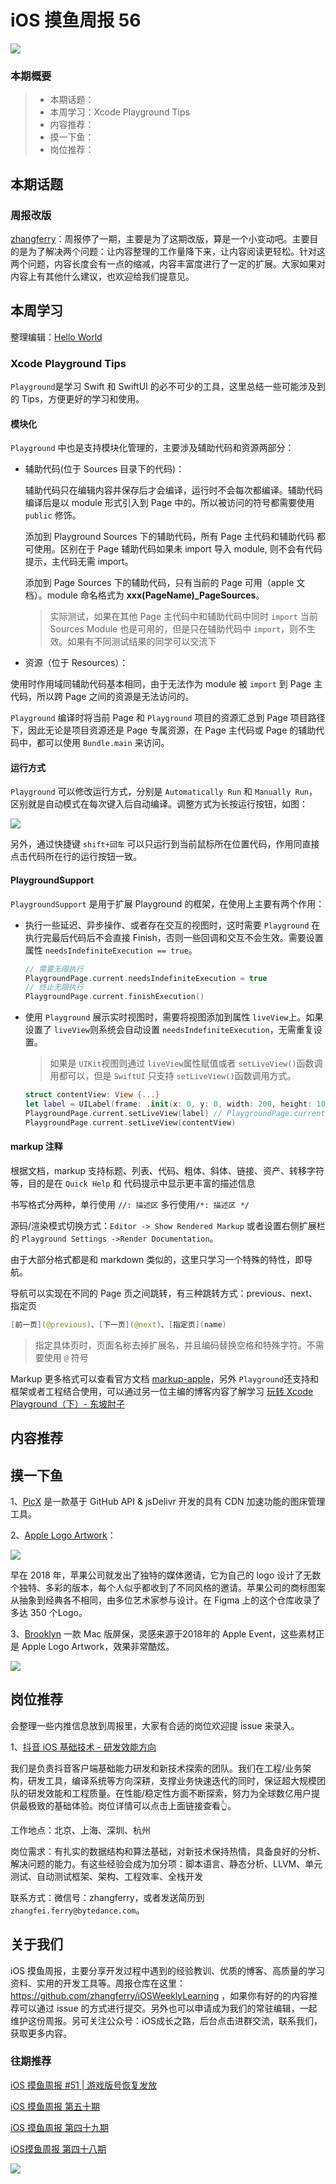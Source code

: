 # iOS 摸鱼周报 56

![](http://cdn.zhangferry.com/Images/moyu_weekly_cover.jpeg)

### 本期概要

> * 本期话题：
> * 本周学习：Xcode Playground Tips
> * 内容推荐：
> * 摸一下鱼：
> * 岗位推荐：

## 本期话题

### 周报改版

[zhangferry](zhangferry.com)：周报停了一期，主要是为了这期改版，算是一个小变动吧。主要目的是为了解决两个问题：让内容整理的工作量降下来，让内容阅读更轻松。针对这两个问题，内容长度会有一点的缩减，内容丰富度进行了一定的扩展。大家如果对内容上有其他什么建议，也欢迎给我们提意见。

## 本周学习

整理编辑：[Hello World](https://juejin.cn/user/2999123453164605/posts)

### Xcode Playground Tips

`Playground`是学习 Swift 和 SwiftUI 的必不可少的工具，这里总结一些可能涉及到的 Tips，方便更好的学习和使用。

#### 模块化

`Playground` 中也是支持模块化管理的，主要涉及辅助代码和资源两部分：

- 辅助代码(位于 Sources 目录下的代码)：

    辅助代码只在编辑内容并保存后才会编译，运行时不会每次都编译。辅助代码编译后是以 module 形式引入到 Page 中的。所以被访问的符号都需要使用 `public` 修饰。

    添加到 Playground Sources 下的辅助代码，所有 Page 主代码和辅助代码 都可使用。区别在于 Page 辅助代码如果未 import 导入 module, 则不会有代码提示，主代码无需 import。

    添加到 Page Sources 下的辅助代码，只有当前的 Page 可用（apple 文档）。module 命名格式为 **xxx(PageName)_PageSources**。

    > 实际测试，如果在其他 Page 主代码中和辅助代码中同时 `import` 当前 Sources Module 也是可用的，但是只在辅助代码中 `import`，则不生效。如果有不同测试结果的同学可以交流下

- 资源（位于 Resources）：

使用时作用域同辅助代码基本相同，由于无法作为 module 被 `import` 到 Page 主代码，所以跨 Page 之间的资源是无法访问的。

`Playground` 编译时将当前 Page 和 `Playground` 项目的资源汇总到 Page 项目路径下，因此无论是项目资源还是 Page 专属资源，在 Page 主代码或 Page 的辅助代码中，都可以使用 `Bundle.main` 来访问。

#### 运行方式

`Playground` 可以修改运行方式，分别是 `Automatically Run` 和 `Manually Run`，区别就是自动模式在每次键入后自动编译。调整方式为长按运行按钮，如图：

![](http://cdn.zhangferry.com/Images/weekly_57_weeklyStudy_01.png)

另外，通过快捷键 `shift+回车` 可以只运行到当前鼠标所在位置代码，作用同直接点击代码所在行的运行按钮一致。

#### PlaygroundSupport

`PlaygroundSupport` 是用于扩展 Playground 的框架，在使用上主要有两个作用：

- 执行一些延迟、异步操作、或者存在交互的视图时，这时需要 `Playground` 在执行完最后代码后不会直接 Finish，否则一些回调和交互不会生效。需要设置属性 `needsIndefiniteExecution == true`。

    ```swift
    // 需要无限执行
    PlaygroundPage.current.needsIndefiniteExecution = true
    // 终止无限执行
    PlaygroundPage.current.finishExecution()
    ```

- 使用 `Playground` 展示实时视图时，需要将视图添加到属性 `liveView`上。如果设置了 `liveView`则系统会自动设置 `needsIndefiniteExecution`，无需重复设置。

    > 如果是 `UIKit`视图则通过 `liveView`属性赋值或者 `setLiveView()`函数调用都可以，但是 `SwiftUI` 只支持 `setLiveView()`函数调用方式。

    ```swift
    struct contentView: View {...}
    let label = UILabel(frame: .init(x: 0, y: 0, width: 200, height: 100))
    PlaygroundPage.current.setLiveView(label) // PlaygroundPage.current.liveView = label
    PlaygroundPage.current.setLiveView(contentView)
    ```

#### markup 注释

根据文档，markup 支持标题、列表、代码、粗体、斜体、链接、资产、转移字符等，目的是在 `Quick Help` 和 代码提示中显示更丰富的描述信息

书写格式分两种，单行使用 `//: 描述区` 多行使用`/*: 描述区 */`

源码/渲染模式切换方式：`Editor -> Show Rendered Markup` 或者设置右侧扩展栏的 `Playground Settings ->Render Documentation`。

由于大部分格式都是和 markdown 类似的，这里只学习一个特殊的特性，即导航。

导航可以实现在不同的 Page 页之间跳转，有三种跳转方式：previous、next、指定页

```swift
[前一页](@previous)、[下一页](@next)、[指定页](name)
```

> 指定具体页时，页面名称去掉扩展名，并且编码替换空格和特殊字符。不需要使用 `@` 符号

Markup 更多格式可以查看官方文档 [markup-apple](https://developer.apple.com/library/archive/documentation/Xcode/Reference/xcode_markup_formatting_ref/index.html#//apple_ref/doc/uid/TP40016497-CH2-SW1 "markup-apple")，另外 `Playground`还支持和框架或者工程结合使用，可以通过另一位主编的博客内容了解学习 [玩转 Xcode Playground（下）- 东坡肘子](https://www.fatbobman.com/posts/xcodePlayground2/ "玩转 Xcode Playground（下）- 东坡肘子")

## 内容推荐



## 摸一下鱼

1、[PicX](https://github.com/XPoet/picx "PicX") 是一款基于 GitHub API & jsDelivr 开发的具有 CDN 加速功能的图床管理工具。

2、[Apple Logo Artwork](https://www.figma.com/community/file/1117235995751919225 "Apple Logo Artwork")：

![](http://cdn.zhangferry.com/Images/20220619104319.png)

早在 2018 年，苹果公司就发出了独特的媒体邀请，它为自己的 logo 设计了无数个独特、多彩的版本，每个人似乎都收到了不同风格的邀请。苹果公司的商标图案从抽象到经典各不相同，由多位艺术家参与设计。在 Figma 上的这个仓库收录了多达 350 个Logo。

3、[Brooklyn](https://github.com/pedrommcarrasco/Brooklyn "Brooklyn") 一款 Mac 版屏保，灵感来源于2018年的 Apple Event，这些素材正是 Apple Logo Artwork，效果非常酷炫。

![](http://cdn.zhangferry.com/Images/showcase.gif)

## 岗位推荐

会整理一些内推信息放到周报里，大家有合适的岗位欢迎提 issue 来录入。

1、[抖音 iOS 基础技术 - 研发效能方向](https://mp.weixin.qq.com/s/-mu76FMWaSPp8XXbP_7mNg)

我们是负责抖音客户端基础能力研发和新技术探索的团队。我们在工程/业务架构，研发工具，编译系统等方向深耕，支撑业务快速迭代的同时，保证超大规模团队的研发效能和工程质量。在性能/稳定性方面不断探索，努力为全球数亿用户提供最极致的基础体验。岗位详情可以点击上面链接查看👆。

工作地点：北京、上海、深圳、杭州

岗位需求：有扎实的数据结构和算法基础，对新技术保持热情，具备良好的分析、解决问题的能力。有这些经验会成为加分项：脚本语言、静态分析、LLVM、单元测试、自动测试框架、架构、工程效率、全栈开发

联系方式：微信号：zhangferry，或者发送简历到 `zhangfei.ferry@bytedance.com`。

## 关于我们

iOS 摸鱼周报，主要分享开发过程中遇到的经验教训、优质的博客、高质量的学习资料、实用的开发工具等。周报仓库在这里：https://github.com/zhangferry/iOSWeeklyLearning ，如果你有好的的内容推荐可以通过 issue 的方式进行提交。另外也可以申请成为我们的常驻编辑，一起维护这份周报。另可关注公众号：iOS成长之路，后台点击进群交流，联系我们，获取更多内容。

### 往期推荐

[iOS 摸鱼周报 #51 | 游戏版号恢复发放](https://mp.weixin.qq.com/s/ogjhELipiVFRaYJkT2NQwA)

[iOS 摸鱼周报 第五十期](https://mp.weixin.qq.com/s/6IS0RlytWxjeRHyh0f2fXA)

[iOS 摸鱼周报 第四十九期](https://mp.weixin.qq.com/s/6GvVh8_CJmsm1dp-CfIRvw)

[iOS摸鱼周报 第四十八期](https://mp.weixin.qq.com/s/br4DUrrtj9-VF-VXnTIcZw)

![](http://cdn.zhangferry.com/Images/WechatIMG384.jpeg)
